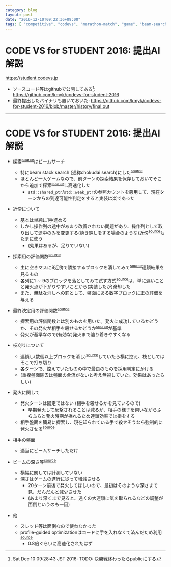 ```yaml
---
category: blog
layout: post
date: "2016-12-10T09:22:36+09:00"
tags: [ "competitive", "codevs", "marathon-match", "game", "beam-search", "chokudai-search" ]
---
```


# CODE VS for STUDENT 2016: 提出AI 解説

<https://student.codevs.jp>

-   ソースコード等はgithubで公開してある[^1]: <https://github.com/kmyk/codevs-for-student-2016>
-   最終提出したバイナリも置いておいた: <https://github.com/kmyk/codevs-for-student-2016/blob/master/history/final.out>

---

# CODE VS for STUDENT 2016: 提出AI 解説

-   探索<sup>[source](https://github.com/kmyk/codevs-for-student-2016/blob/ce1466ade2c0734f0e50b8e49bc84be61a92f5b7/Main.cpp#L974)</sup>はビームサーチ
    -   特にbeam stack search (通称chokudai search)にした<sup>[source](https://github.com/kmyk/codevs-for-student-2016/blob/ce1466ade2c0734f0e50b8e49bc84be61a92f5b7/Main.cpp#L764)</sup>
    -   ほとんど一人ゲームなので、前ターンの探索結果を保存しておいてそこから追加で探索<sup>[source](https://github.com/kmyk/codevs-for-student-2016/blob/ce1466ade2c0734f0e50b8e49bc84be61a92f5b7/Main.cpp#L811)</sup>し高速化した
        -   `std::shared_ptr`/`std::weak_ptr`の参照カウントを悪用して、現在ターンからの到達可能性判定をすると実装は楽であった

-   近傍について
    -   基本は単純に$1$手進める
    -   しかし操作列の途中があまり改善されない問題があり、操作列として取り出して途中のみを変更する(焼き鈍しをする場合のような)近傍<sup>[source](https://github.com/kmyk/codevs-for-student-2016/blob/ce1466ade2c0734f0e50b8e49bc84be61a92f5b7/Main.cpp#L734)</sup>もたまに使う
        -   (効果はあるが、足りていない)

-   探索用の評価関数<sup>[source](https://github.com/kmyk/codevs-for-student-2016/blob/ce1466ade2c0734f0e50b8e49bc84be61a92f5b7/Main.cpp#L534)</sup>
    -   主に空きマスに8近傍で隣接するブロックを消してみて<sup>[source](https://github.com/kmyk/codevs-for-student-2016/blob/ce1466ade2c0734f0e50b8e49bc84be61a92f5b7/Main.cpp#L434)</sup>連鎖結果を見るもの
    -   各列に$1 \sim 9$のブロックを落としてみて試す方式<sup>[source](https://github.com/kmyk/codevs-for-student-2016/blob/ce1466ade2c0734f0e50b8e49bc84be61a92f5b7/Main.cpp#L467)</sup>は、単に遅いことと発火点が下がりやすいことから(実装したが)棄却した
    -   また、無駄な消しへの罰として、盤面にある数字ブロックに正の評価を与える

-   最終決定用の評価関数<sup>[source](https://github.com/kmyk/codevs-for-student-2016/blob/ce1466ade2c0734f0e50b8e49bc84be61a92f5b7/Main.cpp#L644)</sup>
    -   探索用の評価関数とは別のものを用いた。発火に成功しているかどうか、その発火が相手を殺せるかどうか<sup>[source](https://github.com/kmyk/codevs-for-student-2016/blob/ce1466ade2c0734f0e50b8e49bc84be61a92f5b7/Main.cpp#L633)</sup>が基準
    -   発火が基準なので(有効な)発火まで辿り着きやすくなる

-   枝刈りについて
    -   連鎖し(数個以上ブロックを消し)<sup>[source](https://github.com/kmyk/codevs-for-student-2016/blob/ce1466ade2c0734f0e50b8e49bc84be61a92f5b7/Main.cpp#L697)</sup>していたら横に控え、枝としてはそこで打ち切り
    -   各ターンで、控えていたものの中で最良のものを採用判定にかける
    -   (重複盤面除去は盤面の合流がないと考え無視していた。効果はあったらしい)

-   発火に関して
    -   発火ターンは固定ではない (相手を殺せるかを見ているので)
        -   早期発火して反撃されることは減るが、相手の様子を伺いながらふらふらと発火時期が揺れるため連鎖効率では損をする
    -   相手盤面を簡易に探索し、現在知られている手で殺せそうなら強制的に発火させる<sup>[source](https://github.com/kmyk/codevs-for-student-2016/blob/ce1466ade2c0734f0e50b8e49bc84be61a92f5b7/Main.cpp#L1053)</sup>

-   相手の盤面
    -   適当にビームサーチしただけ

-   ビームの深さ等<sup>[source](https://github.com/kmyk/codevs-for-student-2016/blob/ce1466ade2c0734f0e50b8e49bc84be61a92f5b7/Main.cpp#L981)</sup>
    -   横幅に関しては計測していない
    -   深さはゲームの進行に従って増減させる
        -   $20$ターン前後で発火してほしいので、最初はそのような深さまで見、だんだんと減少させた
        -   (あまり深くまで見ると、遠くの大連鎖に気を取られるなどの調整が面倒というのも一因)

-   他
    -   スレッド等は面倒なので使わなかった
    -   profile-guided optimizationはコードに手を入れなくて済んだため利用<sup>[source](https://github.com/kmyk/codevs-for-student-2016/blob/ce1466ade2c0734f0e50b8e49bc84be61a92f5b7/Makefile#L19)</sup>
        -   $0.8$倍ぐらいに高速化されたはず

[^1]: Sat Dec 10 09:28:43 JST 2016: TODO: 決勝戦終わったらpublicにする
